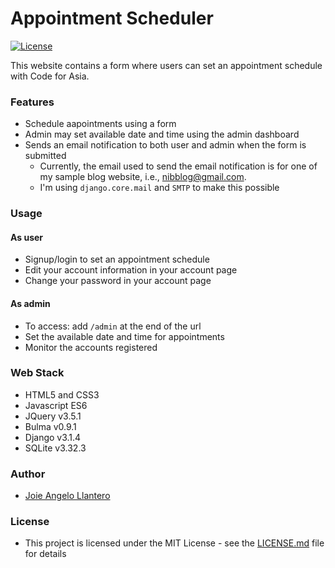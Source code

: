# Appointment Scheduler

[![License](http://img.shields.io/:license-mit-blue.svg?style=flat-square)](http://badges.mit-license.org)

This website contains a form where users can set an appointment schedule with Code for Asia.

### Features

* Schedule aapointments using a form
* Admin may set available date and time using the admin dashboard
* Sends an email notification to both user and admin when the form is submitted
    * Currently, the email used to send the email notification is for one of my sample blog website, i.e., nibblog@gmail.com. 
    * I'm using `django.core.mail` and `SMTP` to make this possible 

### Usage

#### As user

* Signup/login to set an appointment schedule
* Edit your account information in your account page
* Change your password in your account page

#### As admin

* To access: add `/admin` at the end of the url
* Set the available date and time for appointments
* Monitor the accounts registered

### Web Stack

* HTML5 and CSS3
* Javascript ES6
* JQuery v3.5.1
* Bulma v0.9.1
* Django v3.1.4
* SQLite v3.32.3

### Author

* [Joie Angelo Llantero](https://github.com/joiellantero)

### License

* This project is licensed under the MIT License - see the [LICENSE.md](LICENSE.md) file for details